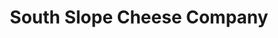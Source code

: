 ---
title: "South Slope Cheese Company"
url: /asheville/south-slope-cheese-company/
shop: cheese
---